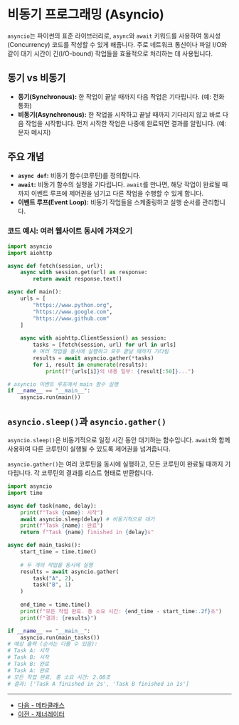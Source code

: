 # 비동기 프로그래밍 (Asyncio)

`asyncio`는 파이썬의 표준 라이브러리로, `async`와 `await` 키워드를 사용하여 동시성(Concurrency) 코드를 작성할 수 있게 해줍니다. 주로 네트워크 통신이나 파일 I/O와 같이 대기 시간이 긴(I/O-bound) 작업들을 효율적으로 처리하는 데 사용됩니다.

## 동기 vs 비동기

-   **동기(Synchronous):** 한 작업이 끝날 때까지 다음 작업은 기다립니다. (예: 전화 통화)
-   **비동기(Asynchronous):** 한 작업을 시작하고 끝날 때까지 기다리지 않고 바로 다음 작업을 시작합니다. 먼저 시작한 작업은 나중에 완료되면 결과를 알립니다. (예: 문자 메시지)

## 주요 개념

-   **`async def`:** 비동기 함수(코루틴)를 정의합니다.
-   **`await`:** 비동기 함수의 실행을 기다립니다. `await`를 만나면, 해당 작업이 완료될 때까지 이벤트 루프에 제어권을 넘기고 다른 작업을 수행할 수 있게 합니다.
-   **이벤트 루프(Event Loop):** 비동기 작업들을 스케줄링하고 실행 순서를 관리합니다.

### 코드 예시: 여러 웹사이트 동시에 가져오기

```python
import asyncio
import aiohttp

async def fetch(session, url):
    async with session.get(url) as response:
        return await response.text()

async def main():
    urls = [
        "https://www.python.org",
        "https://www.google.com",
        "https://www.github.com"
    ]
    
    async with aiohttp.ClientSession() as session:
        tasks = [fetch(session, url) for url in urls]
        # 여러 작업을 동시에 실행하고 모두 끝날 때까지 기다림
        results = await asyncio.gather(*tasks)
        for i, result in enumerate(results):
            print(f"{urls[i]}의 내용 일부: {result[:50]}...")

# asyncio 이벤트 루프에서 main 함수 실행
if __name__ == "__main__":
    asyncio.run(main())
```

## `asyncio.sleep()`과 `asyncio.gather()`

`asyncio.sleep()`은 비동기적으로 일정 시간 동안 대기하는 함수입니다. `await`와 함께 사용하여 다른 코루틴이 실행될 수 있도록 제어권을 넘겨줍니다.

`asyncio.gather()`는 여러 코루틴을 동시에 실행하고, 모든 코루틴이 완료될 때까지 기다립니다. 각 코루틴의 결과를 리스트 형태로 반환합니다.

```python
import asyncio
import time

async def task(name, delay):
    print(f"Task {name}: 시작")
    await asyncio.sleep(delay) # 비동기적으로 대기
    print(f"Task {name}: 완료")
    return f"Task {name} finished in {delay}s"

async def main_tasks():
    start_time = time.time()
    
    # 두 개의 작업을 동시에 실행
    results = await asyncio.gather(
        task("A", 2),
        task("B", 1)
    )
    
    end_time = time.time()
    print(f"모든 작업 완료. 총 소요 시간: {end_time - start_time:.2f}초")
    print(f"결과: {results}")

if __name__ == "__main__":
    asyncio.run(main_tasks())
# 예상 출력 (순서는 다를 수 있음):
# Task A: 시작
# Task B: 시작
# Task B: 완료
# Task A: 완료
# 모든 작업 완료. 총 소요 시간: 2.00초
# 결과: ['Task A finished in 2s', 'Task B finished in 1s']
```

---

- [다음 - 메타클래스](./metaclass)
- [이전 - 제너레이터](./generator)